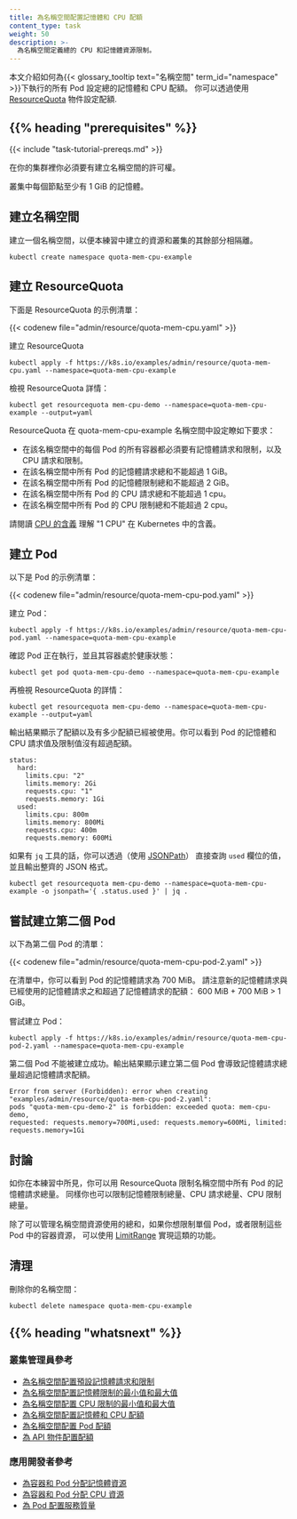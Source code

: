 ```yaml
---
title: 為名稱空間配置記憶體和 CPU 配額
content_type: task
weight: 50
description: >-
  為名稱空間定義總的 CPU 和記憶體資源限制。
---
```


<!--
title: Configure Memory and CPU Quotas for a Namespace
content_type: task
weight: 50
description: >-
  Define overall memory and CPU resource limits for a namespace.
-->

<!-- overview -->

<!--
This page shows how to set quotas for the total amount memory and CPU that
can be used by all Pods running in a {{< glossary_tooltip text="namespace" term_id="namespace" >}}.
You specify quotas in a
[ResourceQuota](/docs/reference/kubernetes-api/policy-resources/resource-quota-v1/)
object.
-->
本文介紹如何為{{< glossary_tooltip text="名稱空間" term_id="namespace" >}}下執行的所有 Pod 設定總的記憶體和 CPU 配額。
你可以透過使用
[ResourceQuota](/docs/reference/kubernetes-api/policy-resources/resource-quota-v1/)
物件設定配額.

## {{% heading "prerequisites" %}}

{{< include "task-tutorial-prereqs.md" >}}

<!--
You must have access to create namespaces in your cluster.

Each node in your cluster must have at least 1 GiB of memory.
-->
在你的集群裡你必須要有建立名稱空間的許可權。

叢集中每個節點至少有 1 GiB 的記憶體。

<!-- steps -->

<!--
## Create a namespace

Create a namespace so that the resources you create in this exercise are
isolated from the rest of your cluster.
-->

## 建立名稱空間

建立一個名稱空間，以便本練習中建立的資源和叢集的其餘部分相隔離。

```shell
kubectl create namespace quota-mem-cpu-example
```

<!--
## Create a ResourceQuota

Here is a manifest for an example ResourceQuota:
-->
## 建立 ResourceQuota

下面是 ResourceQuota 的示例清單：

{{< codenew file="admin/resource/quota-mem-cpu.yaml" >}}

<!--
Create the ResourceQuota:
-->
建立 ResourceQuota

```shell
kubectl apply -f https://k8s.io/examples/admin/resource/quota-mem-cpu.yaml --namespace=quota-mem-cpu-example
```

<!--
View detailed information about the ResourceQuota:
-->
檢視 ResourceQuota 詳情：

```shell
kubectl get resourcequota mem-cpu-demo --namespace=quota-mem-cpu-example --output=yaml
```

<!--
The ResourceQuota places these requirements on the quota-mem-cpu-example namespace:

* For every Pod in the namespace, each container must have a memory request, memory limit, cpu request, and cpu limit.
* The memory request total for all Pods in that namespace must not exceed 1 GiB.
* The memory limit total for all Pods in that namespace must not exceed 2 GiB.
* The CPU request total for all Pods in that namespace must not exceed 1 cpu.
* The CPU limit total for all Pods in that namespace must not exceed 2 cpu.

See [meaning of CPU](/docs/concepts/configuration/manage-resources-containers/#meaning-of-cpu)
to learn what Kubernetes means by “1 CPU”.
-->
ResourceQuota 在 quota-mem-cpu-example 名稱空間中設定瞭如下要求：

* 在該名稱空間中的每個 Pod 的所有容器都必須要有記憶體請求和限制，以及 CPU 請求和限制。
* 在該名稱空間中所有 Pod 的記憶體請求總和不能超過 1 GiB。
* 在該名稱空間中所有 Pod 的記憶體限制總和不能超過 2 GiB。
* 在該名稱空間中所有 Pod 的 CPU 請求總和不能超過 1 cpu。
* 在該名稱空間中所有 Pod 的 CPU 限制總和不能超過 2 cpu。

請閱讀 [CPU 的含義](/zh-cn/docs/concepts/configuration/manage-resources-containers/#meaning-of-cpu)
理解 "1 CPU" 在 Kubernetes 中的含義。
<!--
## Create a Pod

Here is a manifest for an example Pod:
-->
## 建立 Pod

以下是 Pod 的示例清單：

{{< codenew file="admin/resource/quota-mem-cpu-pod.yaml" >}}

<!--
Create the Pod:
-->
建立 Pod：

```shell
kubectl apply -f https://k8s.io/examples/admin/resource/quota-mem-cpu-pod.yaml --namespace=quota-mem-cpu-example
```

<!--
Verify that the Pod is running and that its (only) container is healthy:
-->
確認 Pod 正在執行，並且其容器處於健康狀態：

```shell
kubectl get pod quota-mem-cpu-demo --namespace=quota-mem-cpu-example
```

<!--
Once again, view detailed information about the ResourceQuota:
-->
再檢視 ResourceQuota 的詳情：

```shell
kubectl get resourcequota mem-cpu-demo --namespace=quota-mem-cpu-example --output=yaml
```

<!--
The output shows the quota along with how much of the quota has been used.
You can see that the memory and CPU requests and limits for your Pod do not
exceed the quota.
-->
輸出結果顯示了配額以及有多少配額已經被使用。你可以看到 Pod 的記憶體和 CPU 請求值及限制值沒有超過配額。

```
status:
  hard:
    limits.cpu: "2"
    limits.memory: 2Gi
    requests.cpu: "1"
    requests.memory: 1Gi
  used:
    limits.cpu: 800m
    limits.memory: 800Mi
    requests.cpu: 400m
    requests.memory: 600Mi
```

<!--
If you have the `jq` tool, you can also query (using [JSONPath](/docs/reference/kubectl/jsonpath/))
for just the `used` values, **and** pretty-print that that of the output. For example:
-->
如果有 `jq` 工具的話，你可以透過（使用 [JSONPath](/zh-cn/docs/reference/kubectl/jsonpath/)）
直接查詢 `used` 欄位的值，並且輸出整齊的 JSON 格式。

```shell
kubectl get resourcequota mem-cpu-demo --namespace=quota-mem-cpu-example -o jsonpath='{ .status.used }' | jq .
```

<!--
## Attempt to create a second Pod

Here is a manifest for a second Pod:
-->
## 嘗試建立第二個 Pod

以下為第二個 Pod 的清單：

{{< codenew file="admin/resource/quota-mem-cpu-pod-2.yaml" >}}

<!--
In the manifest, you can see that the Pod has a memory request of 700 MiB.
Notice that the sum of the used memory request and this new memory
request exceeds the memory request quota: 600 MiB + 700 MiB > 1 GiB.

Attempt to create the Pod:
-->

在清單中，你可以看到 Pod 的記憶體請求為 700 MiB。
請注意新的記憶體請求與已經使用的記憶體請求之和超過了記憶體請求的配額：
600 MiB + 700 MiB > 1 GiB。

嘗試建立 Pod：

```shell
kubectl apply -f https://k8s.io/examples/admin/resource/quota-mem-cpu-pod-2.yaml --namespace=quota-mem-cpu-example
```

<!--
The second Pod does not get created. The output shows that creating the second Pod
would cause the memory request total to exceed the memory request quota.
-->
第二個 Pod 不能被建立成功。輸出結果顯示建立第二個 Pod 會導致記憶體請求總量超過記憶體請求配額。

```
Error from server (Forbidden): error when creating "examples/admin/resource/quota-mem-cpu-pod-2.yaml":
pods "quota-mem-cpu-demo-2" is forbidden: exceeded quota: mem-cpu-demo,
requested: requests.memory=700Mi,used: requests.memory=600Mi, limited: requests.memory=1Gi
```

<!--
## Discussion

As you have seen in this exercise, you can use a ResourceQuota to restrict
the memory request total for all Pods running in a namespace.
You can also restrict the totals for memory limit, cpu request, and cpu limit.

Instead of managing total resource use within a namespace, you might want to restrict
individual Pods, or the containers in those Pods. To achieve that kind of limiting, use a
[LimitRange](/docs/concepts/policy/limit-range/).
-->
## 討論

如你在本練習中所見，你可以用 ResourceQuota 限制名稱空間中所有 Pod 的記憶體請求總量。
同樣你也可以限制記憶體限制總量、CPU 請求總量、CPU 限制總量。

除了可以管理名稱空間資源使用的總和，如果你想限制單個 Pod，或者限制這些 Pod 中的容器資源，
可以使用 [LimitRange](/zh-cn/docs/tasks/administer-cluster/manage-resources/memory-constraint-namespace/) 實現這類的功能。

<!--
## Clean up

Delete your namespace:
-->
## 清理

刪除你的名稱空間：

```shell
kubectl delete namespace quota-mem-cpu-example
```

## {{% heading "whatsnext" %}}

<!--
### For cluster administrators

* [Configure Default Memory Requests and Limits for a Namespace](/docs/tasks/administer-cluster/memory-default-namespace/)
* [Configure Default CPU Requests and Limits for a Namespace](/docs/tasks/administer-cluster/cpu-default-namespace/)
* [Configure Minimum and Maximum Memory Constraints for a Namespace](/docs/tasks/administer-cluster/memory-constraint-namespace/)
* [Configure Minimum and Maximum CPU Constraints for a Namespace](/docs/tasks/administer-cluster/cpu-constraint-namespace/)
* [Configure a Pod Quota for a Namespace](/docs/tasks/administer-cluster/quota-pod-namespace/)
* [Configure Quotas for API Objects](/docs/tasks/administer-cluster/quota-api-object/)
-->

### 叢集管理員參考

* [為名稱空間配置預設記憶體請求和限制](/zh-cn/docs/tasks/administer-cluster/manage-resources/memory-default-namespace/)
* [為名稱空間配置記憶體限制的最小值和最大值](/zh-cn/docs/tasks/administer-cluster/manage-resources/memory-constraint-namespace/)
* [為名稱空間配置 CPU 限制的最小值和最大值](/zh-cn/docs/tasks/administer-cluster/manage-resources/cpu-constraint-namespace/)
* [為名稱空間配置記憶體和 CPU 配額](/zh-cn/docs/tasks/administer-cluster/manage-resources/quota-memory-cpu-namespace/)
* [為名稱空間配置 Pod 配額](/zh-cn/docs/tasks/administer-cluster/manage-resources/quota-pod-namespace/)
* [為 API 物件配置配額](/zh-cn/docs/tasks/administer-cluster/quota-api-object/)

<!--
### For app developers

* [Assign Memory Resources to Containers and Pods](/docs/tasks/configure-pod-container/assign-memory-resource/)
* [Assign CPU Resources to Containers and Pods](/docs/tasks/configure-pod-container/assign-cpu-resource/)
* [Configure Quality of Service for Pods](/docs/tasks/configure-pod-container/quality-service-pod/)
-->
### 應用開發者參考

* [為容器和 Pod 分配記憶體資源](/zh-cn/docs/tasks/configure-pod-container/assign-memory-resource/)
* [為容器和 Pod 分配 CPU 資源](/zh-cn/docs/tasks/configure-pod-container/assign-cpu-resource/)
* [為 Pod 配置服務質量](/zh-cn/docs/tasks/configure-pod-container/quality-service-pod/)

